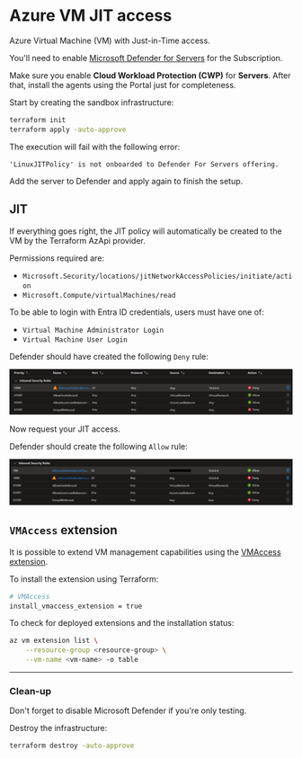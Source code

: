 # Azure VM JIT access

Azure Virtual Machine (VM) with Just-in-Time access.

You'll need to enable [Microsoft Defender for Servers][1] for the Subscription.

Make sure you enable **Cloud Workload Protection (CWP)** for **Servers**. After that, install the agents using the Portal just for completeness.

Start by creating the sandbox infrastructure:

```sh
terraform init
terraform apply -auto-approve
```

The execution will fail with the following error:

```
'LinuxJITPolicy' is not onboarded to Defender For Servers offering.
```

Add the server to Defender and apply again to finish the setup.

## JIT

If everything goes right, the JIT policy will automatically be created to the VM by the Terraform AzApi provider.

Permissions required are:

- `Microsoft.Security/locations/jitNetworkAccessPolicies/initiate/action`
- `Microsoft.Compute/virtualMachines/read`

To be able to login with Entra ID credentials, users must have one of: 

- `Virtual Machine Administrator Login`
- `Virtual Machine User Login`

Defender should have created the following `Deny` rule:

<img src=".assets/az-jit-deny.png" />

Now request your JIT access.

Defender should create the following `Allow` rule:

<img src=".assets/az-jit-allow.png" />

## `VMAccess` extension

It is possible to extend VM management capabilities using the [VMAccess extension][2].

To install the extension using Terraform:

```sh
# VMAccess
install_vmaccess_extension = true
```

To check for deployed extensions and the installation status:

```sh
az vm extension list \
    --resource-group <resource-group> \
    --vm-name <vm-name> -o table
```

---

### Clean-up

Don't forget to disable Microsoft Defender if you're only testing.

Destroy the infrastructure:

```sh
terraform destroy -auto-approve
```


[1]: https://learn.microsoft.com/en-us/azure/defender-for-cloud/tutorial-enable-servers-plan
[2]: https://github.com/Azure/azure-linux-extensions/tree/master/VMAccess
